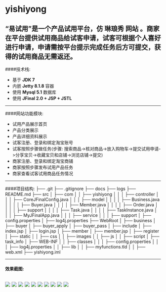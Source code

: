 yishiyong
=========
“易试用”是一个产品试用平台，仿 __琳琅秀__ 网站 。商家在平台提供试用商品给试客申请，试客可根据个人喜好进行申请，申请需按平台提示完成任务后方可提交，获得的试用商品无需返还。
---------

####技术栈: 
* 基于 __JDK 7__
* 内嵌 __Jetty 8.1.8__ 容器
* 使用 __Mysql 5.1__ 数据库
* 使用 __JFinal 2.0 + JSP + JSTL__

---

####网站功能模块: 
* 试用产品展示首页
* 产品分类展示
* 产品详细资料展示
* 试客注册、登录和绑定淘宝账号
* 试客按照步骤做任务(步骤: 搜索商品->核对商品->放入购物车->提交试用申请->分享宝贝->收藏宝贝和店铺->浏览店铺->提交)
* 商家注册、登录和绑定淘宝商铺
* 商家按照步骤发布试用产品任务
* 商家查看试客试用商品任务情况

---

####项目结构:
├── .git
├── .gitignore
├── docs
├── logs
├── README.md
├── src
│   ├── com
│   │   ├── yishiyong
│   │   │   ├── controller
│   │   │   ├── CoreJFinalConfig.java
│   │   │   ├── model
│   │   │   │   ├── Business.java
│   │   │   │   ├── Buyer.java
│   │   │   │   ├── Member.java
│   │   │   │   ├── Order.java
│   │   │   │   ├── support
│   │   │   │   ├── Task.java
│   │   │   │   ├── TaskInstance.java
│   │   │   ├── MyJFinalApp.java
│   │   │   ├── service
│   │   │   ├── support
│   ├── config.properties
│   ├── log4j.properties
├── WebRoot
│   ├── business
│   ├── buyer
│   ├── buyer_apply
│   ├── buyer_pass
│   ├── include
│   ├── index.jsp
│   ├── login.jsp
│   ├── member
│   ├── member.jsp
│   ├── register
│   ├── static
│   │   ├── css
│   │   ├── images
│   │   ├── js
│   │   ├── script
│   ├── task_info
│   ├── WEB-INF
│   │   ├── classes
│   │   │   ├── config.properties
│   │   │   ├── log4j.properties
│   │   ├── lib
│   │   ├── myfunctions.tld
│   │   ├── web.xml
├── yishiyong.iml

---


#### 效果截图:
![](https://raw.githubusercontent.com/coolcooldee/yishiyong/master/WebRoot/demoimages/发布任务3.png)
![](https://raw.githubusercontent.com/coolcooldee/yishiyong/master/WebRoot/demoimages/个人中心1.png)
![](https://raw.githubusercontent.com/coolcooldee/yishiyong/master/WebRoot/demoimages/商家个人中心充值页面.png)
![](https://raw.githubusercontent.com/coolcooldee/yishiyong/master/WebRoot/demoimages/商家绑定店铺.png)
![](https://raw.githubusercontent.com/coolcooldee/yishiyong/master/WebRoot/demoimages/申请试用1.png)
![](https://raw.githubusercontent.com/coolcooldee/yishiyong/master/WebRoot/demoimages/申请试用第3天1.png)
![](https://raw.githubusercontent.com/coolcooldee/yishiyong/master/WebRoot/demoimages/绑定店铺.png)
![](https://raw.githubusercontent.com/coolcooldee/yishiyong/master/WebRoot/demoimages/试客个人中心1.png)
![](https://raw.githubusercontent.com/coolcooldee/yishiyong/master/WebRoot/demoimages/试客绑定买号.png)
![](https://raw.githubusercontent.com/coolcooldee/yishiyong/master/WebRoot/demoimages/试用进展-查看详情1.png)
---